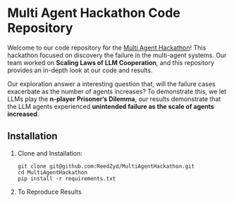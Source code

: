 # Multi Agent Hackathon Code Repository

Welcome to our code repository for the [Multi Agent Hackathon](https://alignmentjam.com/jam/multiagent)! This hackathon focused on discovery the failure in the multi-agent systems. Our team worked on **Scaling Laws of LLM Cooperation**, and this repository provides an in-depth look at our code and results.

Our exploration answer a interesting question that, will the failure cases exacerbate as the number of agents increases? 
To demonstrate this, we let LLMs play the **n-player Prisoner‘s Dilemma**, our results demonstrate that the LLM agents experienced **unintended failure as the scale of agents increased**. 



## Installation

1. Clone and Installation:
   ```shell
   git clone git@github.com:ReedZyd/MultiAgentHackathon.git
   cd MultiAgentHackathon
   pip install -r requirements.txt

   ```
2. To Reproduce Results